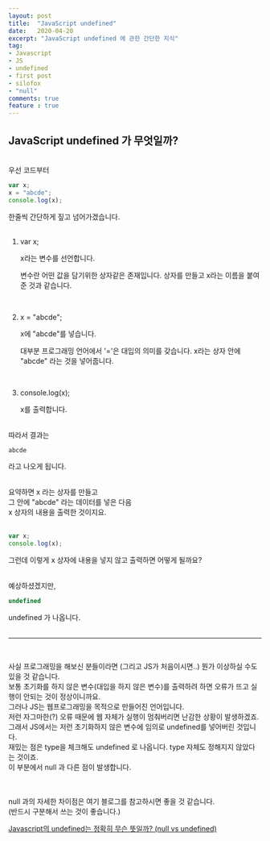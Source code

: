 ```yaml
---
layout: post
title:  "JavaScript undefined"
date:   2020-04-20
excerpt: "JavaScript undefined 에 관한 간단한 지식"
tag:
- Javascript
- JS
- undefined
- first post
- silofox
- "null"
comments: true
feature : true
---
```


## JavaScript undefined 가 무엇일까?

<br>
우선 코드부터

```javascript
var x;
x = "abcde";
console.log(x);
```

한줄씩 간단하게 짚고 넘어가겠습니다.
<br><br>

1. var x;

   x라는 변수를 선언합니다.

   변수란 어떤 값을 담기위한 상자같은 존재입니다.
   상자를 만들고 x라는 이름을 붙여준 것과 같습니다.
<br>

2. x = "abcde";

   x에 "abcde"를 넣습니다.

   대부분 프로그래밍 언어에서 '='은 대입의 의미를 갖습니다.
   x라는 상자 안에 "abcde" 라는 것을 넣어줍니다.
<br>

3. console.log(x);

   x를 출력합니다.
<br><br>

따라서 결과는

```javascript
abcde
```

라고 나오게 됩니다.
<br><br>

요약하면 x 라는 상자를 만들고<br>
그 안에 "abcde" 라는 데이터를 넣은 다음<br>
x 상자의 내용을 출력한 것이지요.
<br><br>

```javascript
var x;
console.log(x);
```

그런데 이렇게 x 상자에 내용을 넣지 않고 출력하면 어떻게 될까요?
<br><br>

예상하셨겠지만, 

```javascript
undefined
```

undefined 가 나옵니다. 
<br><br>

---
<br>

사실 프로그래밍을 해보신 분들이라면 (그리고 JS가 처음이시면..)  뭔가 이상하실 수도 있을 것 같습니다.<br>
보통 초기화를 하지 않은 변수(대입을 하지 않은 변수)를 출력하려 하면 오류가 뜨고 실행이 안되는 것이 정상이니까요.<br>
그러나 JS는 웹프로그래밍을 목적으로 만들어진 언어입니다. <br>
저런 자그마한(?) 오류 때문에 웹 자체가 실행이 멈춰버리면 난감한 상황이 발생하겠죠.<br>
그래서 JS에서는 저런 초기화하지 않은 변수에 임의로 undefined를 넣어버린 것입니다.<br>
재밌는 점은 type을 체크해도 undefined 로 나옵니다. type 자체도 정해지지 않았다는 것이죠.<br>
이 부분에서 null 과 다른 점이 발생합니다. 
<br><br><br>

null 과의 자세한 차이점은 여기 블로그를 참고하시면 좋을 것 같습니다. <br>
(반드시 구분해서 쓰는 것이 좋습니다.)

[Javascript의 undefined는 정확히 무슨 뜻일까? (null vs undefined)](https://siyoon210.tistory.com/148)